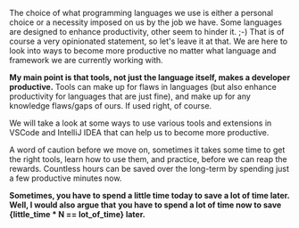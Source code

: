 
The choice of what programming languages we use is either a personal choice or a necessity imposed on us by the job we have. Some languages are designed to enhance productivity, other seem to hinder it. ;-) That is of course a very opinionated statement, so let's leave it at that. We are here to look into ways to become more productive no matter what language and framework we are currently working with.

**My main point is that tools, not just the language itself, makes a developer productive.** Tools can make up for flaws in languages (but also enhance productivity for languages that are just fine), and make up for any knowledge flaws/gaps of ours. If used right, of course.

We will take a look at some ways to use various tools and extensions in VSCode and IntelliJ IDEA that can help us to become more productive.

A word of caution before we move on, sometimes it takes some time to get the right tools, learn how to use them, and practice, before we can reap the rewards. Countless hours can be saved over the long-term by spending just a few productive minutes now.

**Sometimes, you have to spend a little time today to save a lot of time later. Well, I would also argue that** **you have to spend a lot of time now to save {little_time * N == lot_of_time} later.**